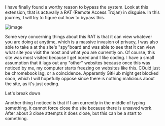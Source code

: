I have finally found a worthy reason to bypass the system. Look at this extension, that is actuvally a RAT (Remote Access Trojan) in disguise. In this journey, I will try to figure out how to bypass this.

![image](https://user-images.githubusercontent.com/53088136/135299328-f5cdc64e-7308-48a4-800a-18a50c681633.png)

Some very concerning things about this RAT is that it can view whatever you are doing at anytime, which is a massive invasion of privacy, I was also able to take a  at the site's "spy"board and was able to see that it can view what site you visit the most and what you are currently on. Of course, this site was most visited because I get bored and I like coding. I have a small assumption that it lags out any "other" websites because once this was noticed by me, my computer starts freezing on websites like this. COuld just be chromebook lag, or a coincidence. Apparantly GitHub might get blocked soon, which I will hopefully oppose since there is nothing malicious about the site, as it's just coding.

Let's break down 

Another thing I noticed is that if I am currently in the middle of typing something, it cannot force close the site because there is unsaved work. After about 3 close attempts it does close, but this can be a start to something.

